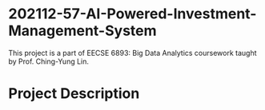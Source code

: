 # 202112-57-AI-Powered-Investment-Management-System

This project is a part of EECSE 6893: Big Data Analytics coursework taught by Prof. Ching-Yung Lin.

# Project Description
